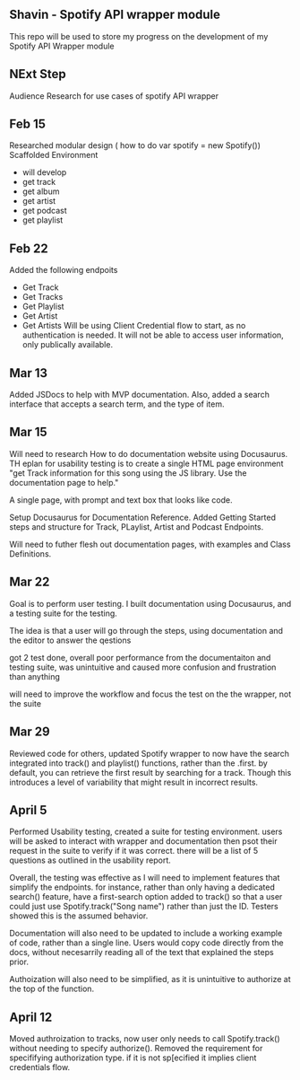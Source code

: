 ## Shavin - Spotify API wrapper module
This repo will be used to store my progress on the development of my Spotify API Wrapper module

## NExt Step 
Audience Research for use cases of spotify API wrapper

## Feb 15
Researched modular design ( how to do var spotify = new Spotify())
Scaffolded Environment
- will develop 
 - get track
 - get album
 - get artist
 - get podcast
 - get playlist

## Feb 22
Added the following endpoits
- Get Track
- Get Tracks
- Get Playlist
- Get Artist
- Get Artists
Will be using Client Credential flow to start, as no authentication is needed. It will not be able to access user information, only publically available.

## Mar 13
Added JSDocs to help with MVP documentation. Also, added a search interface that accepts
a search term, and the type of item. 

## Mar 15
Will need to research How to do documentation website using Docusaurus. TH eplan for usability testing
is to create a single HTML page environment "get Track information for this song using the JS library. Use the documentation page to help."

A single page, with prompt and text box that looks like code.

Setup Docusaurus for Documentation Reference. Added Getting Started steps and structure for Track, PLaylist, Artist and Podcast Endpoints.

Will need to futher flesh out documentation pages, with examples and Class Definitions.

## Mar 22
Goal is to perform user testing. I built documentation using Docusaurus, and a testing suite for the testing. 

The idea is that a user will go through the steps, using documentation and the editor to answer the qestions

got 2 test done, overall poor performance from the documentaiton and testing suite, was unintuitive and caused more confusion and frustration than anything

will need to improve the workflow and focus the test on the the wrapper, not the suite

## Mar 29

Reviewed code for others, updated Spotify wrapper to now have the search integrated into track() and playlist() functions, rather than the .first. by default, you can retrieve the first result by searching for a track. Though this introduces a level of variability that might result in incorrect results.

## April 5

Performed Usability testing, created a suite for testing environment. users will be asked to interact with wrapper and documentation then psot their request in the suite to verify if it was correct. there will be a list of 5 questions as outlined in the usability report.

Overall, the testing was effective as I will need to implement features that simplify the endpoints. for instance, rather than only having a dedicated search() feature, have a first-search option added to track() so that a user could just use Spotify.track("Song name") rather than just the ID. Testers showed this is the assumed behavior.

Documentation will also need to be updated to include a working example of code, rather than a single line. Users would copy code directly from the docs, without necesarrily reading all of the text that explained the steps prior. 

Authoization will also need to be simplified, as it is unintuitive to authorize at the top of the function.

## April 12
Moved authroization to tracks, now user only needs to call Spotify.track() without needing to specify authorize(). Removed the requirement for specififying authorization type. if it is not sp[ecified it implies client credentials flow.
